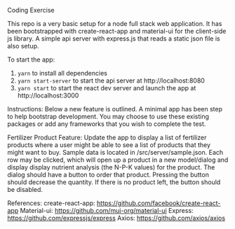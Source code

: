 Coding Exercise 

This repo is a very basic setup for a node full stack web application. It has been bootstrapped with create-react-app and material-ui for the client-side js library. A simple api server with express.js that reads a static json file is also setup.

To start the app: 
1. `yarn` to install all dependencies
2. `yarn start-server` to start the api server at http://localhost:8080 
2. `yarn start` to start the react dev server and launch the app at http://localhost:3000

Instructions: 
Below a new feature is outlined. A minimal app has been step to help bootstrap development. You may choose to use these existing packages or add any frameworks that you wish to complete the test.

Fertilizer Product Feature:
Update the app to display a list of fertilizer products where a user might be able to see a list of products that they might want to buy. Sample data is located in /src/server/sample.json. 
Each row may be clicked, which will open up a product in a new model/dialog and display display nutrient analysis (the N-P-K values) for the product. The dialog should have a button to order that product. Pressing the button should decrease the quantity. If there is no product left, the button should be disabled. 

References: 
create-react-app: https://github.com/facebook/create-react-app
Material-ui: https://github.com/mui-org/material-ui
Express: https://github.com/expressjs/express
Axios: https://github.com/axios/axios